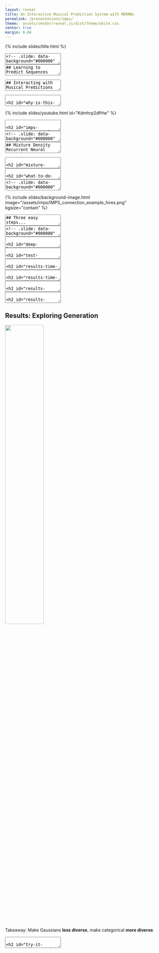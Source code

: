 ```yaml
---
layout: reveal
title: An Interactive Musical Prediction System with MDRNNs
permalink: /presentations/imps/
theme:  assets/vendor/reveal.js/dist/theme/white.css
center: true
margin: 0.04
---
```


{% include slides/title.html %}

<section data-markdown>
<textarea data-template>
<!-- .slide: data-background="#000000" -->
# What is this?
</textarea>
</section>

<section data-markdown>
<textarea data-template>
## Learning to Predict Sequences

![]({{site.baseurl}}/assets/sequence-learning.png)
</textarea>
</section>


<section data-markdown>
<textarea data-template>
## Interacting with Musical Predictions

![]({{site.baseurl}}/assets/imps/predictive-interaction-motivation-hires.png)
</textarea>
</section>

<section data-markdown>
<textarea data-template>

## Why is this needed?

| Creative Deep Learning Systems             | NIMEs                                         |
|--------------------------------------------|-----------------------------------------------|
| Focus on MIDI data (e.g., Magenta Studio)  | Yes MIDI, but also many custom sensors        |
| Focus on digital audio                     | Focus on performer gestures                   |
| Focus on composition/artefact generation   | Focus on interaction                          |
| Rhythm on 16th note grid                   | Complex or no rhythm                          |
| Focus on categorical data                  | Continuous data more interesting              |

![]({{site.baseurl}}/assets/imps/imps-nimes-examples.jpg)

</textarea>
</section>


{% include slides/youtube.html id="Kdmhrp2dfHw" %}

<section data-markdown>
<textarea data-template>

## IMPS: Interactive Musial Prediction System

![]({{site.baseurl}}/assets/imps/demonic_imps.jpg)

<!-- TODO: make fragments -->
- An opinionated deep learning model for NIMEs <!-- .element: class="fragment" -->
- An environment for making NIMEs that play themselves <!-- .element: class="fragment" -->
- "Wekinator" for deep learning? <!-- .element: class="fragment" -->

</textarea>
</section>

<section data-markdown>
<textarea data-template>
<!-- .slide: data-background="#000000" -->
# How does it work?
</textarea>
</section>

<section data-markdown>
<textarea data-template>
## Mixture Density Recurrent Neural Network

![]({{site.baseurl}}/assets/imps/mdn-motivation.png)
</textarea>
</section>

<section data-markdown>
<textarea data-template>

## Mixture Density RNN

![]({{site.baseurl}}/assets/imps/mdn-examples.jpg)

Good at predicting creative, continuous, multi-dimensional data: handwriting, sketches... musical gestures?

</textarea>
</section>

<section data-markdown>
<textarea data-template>

## What to do with predictions?

![]({{site.baseurl}}/assets/imps/predictive-interactions.png) <!-- .element: width="50%" -->

1. Call-and-Response: Continue gestures when performer stops
2. Layered predictions: Always predict next move from current gesture
3. Duet: Two interdependent processes

</textarea>
</section>

<section data-markdown>
<textarea data-template>
<!-- .slide: data-background="#000000" -->
# Ok, how do I _use_ it?
</textarea>
</section>

{% include slides/background-image.html
image="/assets/imps/IMPS_connection_example_hires.png"
bgsize="contain"
%}

<section data-markdown>
<textarea data-template>
## Three easy steps...

<ol>

<li class="fragment">
<b>Collect some data:</b> IMPS logs interactions automatically to build up a dataset
</li>

<li class="fragment">
<b>Train an MDRNN:</b> IMPS includes good presets, no need to train for days/weeks
</li>

<li class="fragment">
<b>Perform!</b> IMPS includes three interaction modes, scope to extend in future!
</li>

</ol>

</textarea>
</section>

<section data-markdown>
<textarea data-template>
<!-- .slide: data-background="#000000" -->
# Is this even _practical_?
</textarea>
</section>

<section data-markdown>
<textarea data-template>

## Deep Learning in NIMEs??

- Is it practical for real-time use?
- How do the MDRNN parameters affect time per prediction?
- What are "good defaults" for training parameters?
- Do you need a powerful/expensive computer?

</textarea>
</section>

<section data-markdown>
<textarea data-template>

## Test Systems

![Test computers]({{site.baseurl}}/assets/imps/imps-test-computers.jpg)

</textarea>
</section>

<section data-markdown>
<textarea data-template>

## Results: Time per prediction

![Time per prediction vs LSTM units]({{site.baseurl}}/assets/imps/prediction_time_against_units.png)

Time per prediction (ms) with different sizes of LSTM layers.

</textarea>
</section>

<section data-markdown>
<textarea data-template>

## Results: Time per prediction

![Time per prediction vs MDN dimension]({{site.baseurl}}/assets/imps/prediction_time_against_dimension_64units.png)

Time per prediction (ms) with different MDN output dimensions. (64
LSTM units)

</textarea>
</section>

<section data-markdown>
<textarea data-template>

## Results: Training Error vs Validation Set Error

![]({{site.baseurl}}/assets/imps/training_loss_12K_lightpad_model.png)

12K sample dataset (15 minutes of performance)

Takeaway: **Smallest model best for small datasets.** Don't bother training for
too long.

</textarea>
</section>


<section data-markdown>
<textarea data-template>

## Results: Training Error vs Validation Set Error

![]({{site.baseurl}}/assets/imps/training_loss_100K_lightpad_model.png)

100K sample dataset (15 minutes of performance)

Takeaway: **64- and 128-unit model still best!**

</textarea>
</section>

<section>

<h2>Results: Exploring Generation</h2>

<img src="{{site.baseurl}}/assets/imps/robojam_temperature_sampling_0.png" width="50%">

<p>Takeaway: Make Gaussians <b>less diverse</b>, make categorical <b>more diverse</b>.</p>

</section>

<section data-markdown>
<textarea data-template>

## Try it out!

<img src="{{site.baseurl}}/assets/imps/imps-github.png" style="float:right;width:45%;">

- Available on [GitHub](https://github.com/cpmpercussion/imps)
- Try with your NIMEs!
- Hack if you want!
- Add an issue with problems/results!

Twitter: [@cpmpercussion](https://www.twitter.com/cpmpercussion)

Website: [creativeprediction.xyz/imps](https://creativeprediction.xyz/imps)


</textarea>
</section>
